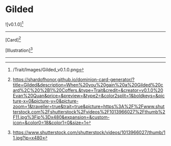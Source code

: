 # Gilded

![v0.1.0][^v0.1.0]

---

[Card][^Card]

[Illustration][^Illustration]

---

[^v0.1.0]: /Trait/Images/Gilded_v0.1.0.png
[^Card]: https://shardofhonor.github.io/dominion-card-generator/?title=Gilded&description=When%20you%20gain%20a%20Gilded%20card%2C%20%2B1%20Coffers.&type=Trait&credit=&creator=v0.1.0%20Evan%20Quan&price=&preview=&type2=&color2split=1&boldkeys=&picture-x=0&picture-y=0&picture-zoom=1&traveller=true&trait=true&picture=https%3A%2F%2Fwww.shutterstock.com%2Fshutterstock%2Fvideos%2F1013966027%2Fthumb%2F11.jpg%3Fip%3Dx480&expansion=&custom-icon=&color0=18&color1=0&size=1
[^Illustration]: https://www.shutterstock.com/shutterstock/videos/1013966027/thumb/11.jpg?ip=x480
